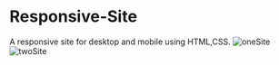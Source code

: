 # Responsive-Site
A responsive site for desktop and mobile using HTML,CSS.
![oneSite](https://user-images.githubusercontent.com/79749919/156754372-f9fbd651-b104-4614-8e5b-2c66ddc680dd.png)
![twoSite](https://user-images.githubusercontent.com/79749919/156753459-57f7c0e2-ca31-4975-93b2-ef3f56812325.png)
